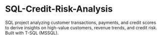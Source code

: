 # SQL-Credit-Risk-Analysis
SQL project analyzing customer transactions, payments, and credit scores to derive insights on high-value customers, revenue trends, and credit risk. Built with T-SQL (MSSQL).
